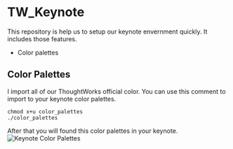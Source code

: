 # TW_Keynote

This repository is help us to setup our keynote envernment quickly.
It includes those features.

- Color palettes

## Color Palettes
I import all of our ThoughtWorks official color. You can use this comment to import to your keynote color palettes.

```
chmod x+u color_palettes
./color_palettes
```

After that you will found this color palettes in your keynote.
![Keynote Color Palettes](./Color_Palettes/TW_color_palettes)


